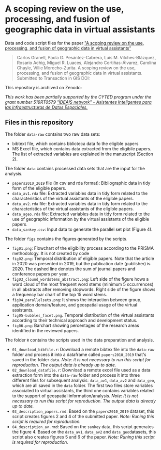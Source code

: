 # A scoping review on the use, processing, and fusion of geographic data in virtual assistants

Data and code script files for the paper ["A scoping review on the use, processing, and fusion of geographic data in virtual assistants"](https://onlinelibrary.wiley.com/journal/10990542)

> Carlos Granell, Paola G. Pesántez-Cabrera, Luis M. Vilches-Blázquez, Rosario Achig, Miguel R. Luaces, Alejandro Cortiñas-Álvarez, Carolina Chayle, Villie Morocho-Zurita. 
> A scoping review on the use, processing, and fusion of geographic data in virtual assistants. 
> Submitted to Transaction in GIS
> DOI: 


This repository is archived on Zenodo:



_This work has been partially supported by the CYTED program under the grant number 519RT0579 ["IDEAIS network" - Asistentes Inteligentes para las Infraestructuras de Datos Espaciales.](http://www.redideais.net/)_


## Files in this repository  

The folder `data-raw` contains two raw data sets: 
* bibtext file, which contains bblioteca data fo the eligible papers
* MS Excel file, which contains data extracted from the eligibile papers. The list of extracted variables are explained in the manuscript (Section 2).

The folder `data` contains processed data sets that are the input for the analysis.

* `papers2010_2019` file (in csv and rda format): Bibliographic data in tidy form of the eligible papers. 
* `data_av1.rda` file: Extracted variables data in tidy form related to the characteristics of the virtual assistants of the eligible papers.
* `data_av2.rda` file: Extracted variables data in tidy form related to the characteristics of the virtual assistants of the eligible papers.
* `data_ageo.rda` file: Extracted variables data in tidy form related to the use of geographic information by the virtual assistants of the eligible papers.
* `data_sankey.csv`: Input data to generate the parallel set plot (Figure 4). 

The folder `figs` contains the figures generated by the scripts.

* `fig01.png`: Flowchart of the eligibility process according to the PRISMA methodology. It is not created by code 
* `fig02.png`: Temporal distribution of eligible papers. Note that the article in 2020 was presented in 2019, but the publication date (publisher) is 2020. The dashed line denotes the sum of journal papers and conference papers per year. 
* `fig03_clound_wordstems_abstract.png`: Left side of the figure  hows a word cloud of the most frequent word stems (minimum 5 occurrences) in all abstracts after removing stopwords. Right side of the figure shows a frequency bar chart of the top 15 word stems. 
* `fig04_parallelsets.png`: It shows the interaction between group, application domain/feature, and geospatial usage of the virtual assistants.
* `fig05-bubbles_facet.png`. Temporal distribution of the virtual assistants according to their technical approach and development status.
* `fig06.png`: Barchart showing percentages of the research areas identified in the reviewed papers.


The folder `R` contains the scripts used in the data preparation and analysis.
* `01_download_bibfile.r`: Download a remote bibtex file into the `data-raw` folder and process it into a dataframe called `papers2010_2019` that's saved in the folder `data`. _Note: It is not necessary to run this script for reproduction. The output data is already up to date._ 
* `02_download_datafile.r`: Download a remote excel file used as a data extraction form into the `data-raw` folder and process it into three different files for subsequent analysis: `data_av1`, `data_av2` and `data_geo`, which are all saved in the `data` folder. The first two files store variables associated to virtual assistants, the third one contains variables related to the support of geospatial information/analysis. _Note: It is not necessary to run this script for reproduction. The output data is already up to date._  
* `03_description_papers.rmd`: Based on the `papers2010_2019` dataset, this script creates figures 2 and 4 of the submitted paper. _Note: Runing this script is required for reproduction._ 
* `04_description_av.rmd`: Based on the `sankey` data, this script generates the figure 4. Based on the `data_av1`, `data_av2` and `data_geo`datasets, this script also creates figures 5 and 6 of the paper. _Note: Runing this script is required for reproduction._ 
